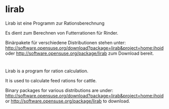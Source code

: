 # lirab
Lirab ist eine Programm zur Rationsberechnung

Es dient zum Berechnen von Futterrationen für Rinder.

Binärpakete für verschiedene Distributionen stehen unter:
http://software.opensuse.org/download?package=lirab&project=home:ihoid
oder
http://software.opensuse.org/package/lirab
zum Download bereit. 

#
Lirab is a program for ration calculation.

It is used to calculate feed rations for cattle.

Binary packages for various distributions are under:
http://software.opensuse.org/download?package=lirab&project=home:ihoid
or
http://software.opensuse.org/package/lirab
to download. 
